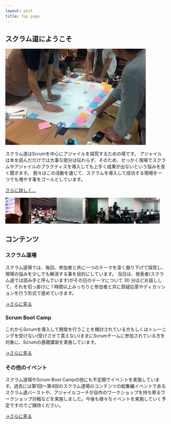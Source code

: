 ```yaml
---
layout: post
title: Top page
---
```


## スクラム道にようこそ

![top image](/images/top/top_image.png)


スクラム道はScrumを中心にアジャイルを探究するための場です。 
アジャイルは本を読んだだけでは大事な部分は伝わらず、そのため、せっかく現場でスクラムやアジャイルのプラクティスを導入しても上手く成果が出ないという悩みを良く聞きます。
我々はこの活動を通じて、スクラムを導入して成功する現場を一つでも増やす事をゴールとしています。

[さらに詳しく...](/about.html)

<img class="inline-img" src="/images/top/IMG_1487-150x150.png" width="16%"><img class="inline-img" src="/images/top/IMG_1482-150x150.png" width="16%"><img class="inline-img" src="/images/top/IMG_1418-150x150.png" width="16%"><img class="inline-img" src="/images/top/IMG_1403-150x150.png" width="16%"><img class="inline-img" src="/images/top/IMG_1400-150x150.png" width="16%"><img class="inline-img" src="/images/top/IMG_1396-150x150.png" width="16%">


## コンテンツ

### スクラム道場

スクラム道場では、毎回、参加者と共に一つのテーマを深く掘り下げて探究し、現場の悩みを少しでも解消する事を目的にしています。 当日は、発表者(スクラム道では読み手と呼んでいます)がその日のテーマについて 30 分ほどお話しして、それを切っ掛けに 1 時間以上みっちりと参加者と共に質疑応答やディカッションを行う形式で進めていきます。

[→さらに見る](/scrum-dojo.html)

### Scrum Boot Camp

これからScrumを導入して開発を行うことを検討されている方もしくはトレーニングを受けない(受けさせて貰えない)ままにScrumチームに参加されている方を対象に、Scrumの基礎講習を実施しています。

[→さらに見る](scrum-boot-camp.html)

### その他のイベント

スクラム道場やScrum Boot Campの他にも不定期でイベントを実施しています。過去には第1回〜第4回のスクラム道場のコンテンツの総集編イベントであるスクラム道バーストや、アジャイルコーチが自作のワークショップを持ち寄るワークショップ対戦などを実施しました。今後も様々なイベントを実施していく予定ですのでご期待ください。

[→さらに見る](misc.html)
